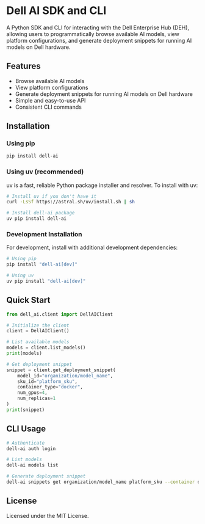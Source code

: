 # Dell AI SDK and CLI

A Python SDK and CLI for interacting with the Dell Enterprise Hub (DEH), allowing users to programmatically browse available AI models, view platform configurations, and generate deployment snippets for running AI models on Dell hardware.

## Features

- Browse available AI models
- View platform configurations
- Generate deployment snippets for running AI models on Dell hardware
- Simple and easy-to-use API
- Consistent CLI commands

## Installation

### Using pip

```bash
pip install dell-ai
```

### Using uv (recommended)

uv is a fast, reliable Python package installer and resolver. To install with uv:

```bash
# Install uv if you don't have it
curl -LsSf https://astral.sh/uv/install.sh | sh

# Install dell-ai package
uv pip install dell-ai
```

### Development Installation

For development, install with additional development dependencies:

```bash
# Using pip
pip install "dell-ai[dev]"

# Using uv
uv pip install "dell-ai[dev]"
```

## Quick Start

```python
from dell_ai.client import DellAIClient

# Initialize the client
client = DellAIClient()

# List available models
models = client.list_models()
print(models)

# Get deployment snippet
snippet = client.get_deployment_snippet(
    model_id="organization/model_name",
    sku_id="platform_sku",
    container_type="docker",
    num_gpus=4,
    num_replicas=1
)
print(snippet)
```

## CLI Usage

```bash
# Authenticate
dell-ai auth login

# List models
dell-ai models list

# Generate deployment snippet
dell-ai snippets get organization/model_name platform_sku --container docker --gpus 4 --replicas 1
```

## License

Licensed under the MIT License.
